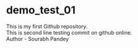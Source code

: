 # demo_test_01
This is my first Github repository.
<br>
This is second line testing commit on github online.
<br>
Author - Sourabh Pandey

